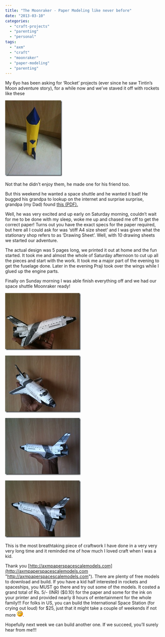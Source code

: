 ```yaml
---
title: "The Moonraker - Paper Modeling like never before"
date: "2013-03-10"
categories: 
  - "craft-projects"
  - "parenting"
  - "personal"
tags: 
  - "axm"
  - "craft"
  - "moonraker"
  - "paper-modeling"
  - "parenting"
---
```


My 6yo has been asking for ‘Rocket’ projects (ever since he saw Tintin’s Moon adventure story), for a while now and we’ve staved it off with rockets like these

[![2013-03-11T00-50-25_4](images/2013-03-11t00-50-25_4_thumb.jpg "2013-03-11T00-50-25_4")](http://sumitmaitra.files.wordpress.com/2013/03/2013-03-11t00-50-25_4.jpg)

Not that he didn’t enjoy them, he made one for his friend too.

But this weekend he wanted a space shuttle and he wanted it bad! He bugged his grandpa to lookup on the internet and surprise surprise, grandpa (my Dad) found [this (PDF).](http://axmpaperspacescalemodels.com/files/OV/Moonraker6.pdf) 

Well, he was very excited and up early on Saturday morning, couldn’t wait for me to be done with my sleep, woke me up and chased me off to get the correct paper! Turns out you have the exact specs for the paper required, but here all I could ask for was ‘stiff A4 size sheet’ and I was given what the stationary shop refers to as ‘Drawing Sheet’. Well, with 10 drawing sheets we started our adventure.

The actual design was 5 pages long, we printed it out at home and the fun started. It took me and almost the whole of Saturday afternoon to cut up all the pieces and start with the work. It took me a major part of the evening to get the fuselage done. Later in the evening Praji took over the wings while I glued up the engine parts.

Finally on Sunday morning I was able finish everything off and we had our space shuttle Moonraker ready!

[![2013-03-11T00-50-24_0](images/2013-03-11t00-50-24_0_thumb.jpg "2013-03-11T00-50-24_0")](http://sumitmaitra.files.wordpress.com/2013/03/2013-03-11t00-50-24_0.jpg)

[![2013-03-11T00-50-25_1](images/2013-03-11t00-50-25_1_thumb.jpg "2013-03-11T00-50-25_1")](http://sumitmaitra.files.wordpress.com/2013/03/2013-03-11t00-50-25_1.jpg)

[![2013-03-11T00-50-25_3](images/2013-03-11t00-50-25_3_thumb.jpg "2013-03-11T00-50-25_3")](http://sumitmaitra.files.wordpress.com/2013/03/2013-03-11t00-50-25_3.jpg)

[![2013-03-11T00-50-25_2](images/2013-03-11t00-50-25_2_thumb.jpg "2013-03-11T00-50-25_2")](http://sumitmaitra.files.wordpress.com/2013/03/2013-03-11t00-50-25_2.jpg)

This is the most breathtaking piece of craftwork I have done in a very very very long time and it reminded me of how much I loved craft when I was a kid.

Thank you [http://axmpaperspacescalemodels.com](http://axmpaperspacescalemodels.com "http://axmpaperspacescalemodels.com"). There are plenty of free models to download and build. If you have a kid half interested in rockets and spaceships, you MUST go there and try out some of the models. It costed a grand total of Rs. 5/- (INR) ($0.10) for the paper and some for the ink on your printer and provided nearly 8 hours of entertainment for the whole family!!! For folks in US, you can build the International Space Station (for crying out loud) for $25, just that it might take a couple of weekends if not more ![Smile](images/wlemoticon-smile.png).

Hopefully next week we can build another one. If we succeed, you’ll surely hear from me!!!
